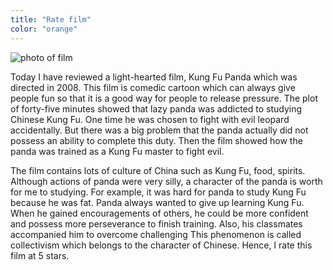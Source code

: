 ```yaml
---
title: "Rate film"
color: "orange"
---
```


<img src="/web1-sp/img/panda.jpg" alt="photo of film" class="photo-film">

  <p>Today I have reviewed a light-hearted film, Kung Fu Panda which was directed in 2008. 
  This film is comedic cartoon which can always give people fun so that it is a good way for
  people to release pressure. The plot of forty-five minutes showed that lazy panda was addicted 
  to studying Chinese Kung Fu. One time he was chosen to fight with evil leopard accidentally. 
  But there was a big problem that the panda actually did not possess an ability to complete this duty. 
  Then the film showed how the panda was trained as a Kung Fu master to fight evil.</p>
  <p>The film contains lots of culture of China such as Kung Fu, food, spirits. Although 
  actions of panda were very silly, a character of the panda is worth for me to studying. 
  For example, it was hard for panda to study Kung Fu because he was fat. Panda always wanted to give up 
  learning Kung Fu. When he gained encouragements of others, he could be more confident and possess more 
  perseverance to finish training. Also, his classmates accompanied him to overcome challenging This phenomenon
  is called collectivism which belongs to the character of Chinese. Hence, I rate this film at 5 stars. </p>

